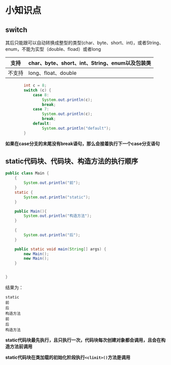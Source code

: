 # 小知识点

## switch

其后只能跟可以自动转换成整型的类型(char、byte、short、int)，或者String、enum，不能为实型（double、fload）或者long

| 支持   | char、byte、short、int、String、enum以及包装类 |
| ------ | ---------------------------------------------- |
| 不支持 | long、float、double                            |

```java
		int c = 8;
        switch (c) {
            case 8:
                System.out.println(c);
                break;
            case 7:
                System.out.println(c);
                break;
            default:
                System.out.println("default");
        }
```

**如果在case分支的末尾没有break语句，那么会接着执行下一个case分支语句**



## static代码块、代码块、构造方法的执行顺序

```java
public class Main {
    {
        System.out.println("前");
    }
    static {
        System.out.println("static");
    }

    public Main(){
        System.out.println("构造方法");
    }
    
    {
        System.out.println("后");
    }

    public static void main(String[] args) {
        new Main();
        new Main();
    }


}
```

结果为：

```
static
前
后
构造方法
前
后
构造方法
```

**static代码块最先执行，且只执行一次，代码块每次创建对象都会调用，且会在构造方法前调用**

**static代码块在类加载的初始化阶段执行`<clinit>()`方法是调用**